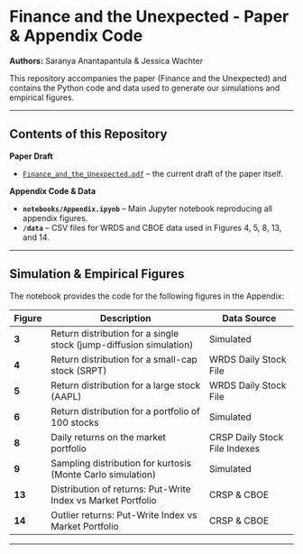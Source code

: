 # Finance and the Unexpected - Paper & Appendix Code

**Authors:** Saranya Anantapantula & Jessica Wachter  

This repository accompanies the paper (Finance and the Unexpected) and contains the Python code and data used to generate our simulations and empirical figures. 

---

## Contents of this Repository 

**Paper Draft**
- [`Finance_and_the_Unexpected.pdf`](./Finance_and_the_Unexpected.pdf) – the current draft of the paper itself.


**Appendix Code & Data**  
- **`notebooks/Appendix.ipynb`** – Main Jupyter notebook reproducing all appendix figures.  
- **`/data`** – CSV files for WRDS and CBOE data used in Figures 4, 5, 8, 13, and 14.  

---

## Simulation & Empirical Figures 

The notebook provides the code for the following figures in the Appendix:

| Figure | Description | Data Source |
| ------ | ----------- | ----------- |
| **3** | Return distribution for a single stock (jump-diffusion simulation) | Simulated |
| **4** | Return distribution for a small-cap stock (SRPT) | WRDS Daily Stock File |
| **5** | Return distribution for a large stock (AAPL) | WRDS Daily Stock File |
| **6** | Return distribution for a portfolio of 100 stocks | Simulated |
| **8** | Daily returns on the market portfolio | CRSP Daily Stock File Indexes |
| **9** | Sampling distribution for kurtosis (Monte Carlo simulation) | Simulated |
| **13** | Distribution of returns: Put-Write Index vs Market Portfolio | CRSP & CBOE |
| **14** | Outlier returns: Put-Write Index vs Market Portfolio | CRSP & CBOE |

---